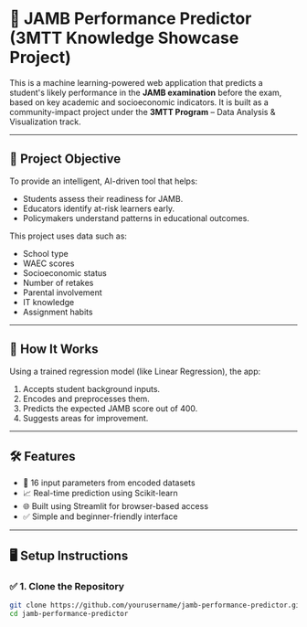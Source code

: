 # 🎯 JAMB Performance Predictor (3MTT Knowledge Showcase Project)

This is a machine learning-powered web application that predicts a student's likely performance in the **JAMB examination** before the exam, based on key academic and socioeconomic indicators. It is built as a community-impact project under the **3MTT Program** – Data Analysis & Visualization track.

---

## 🚀 Project Objective

To provide an intelligent, AI-driven tool that helps:
- Students assess their readiness for JAMB.
- Educators identify at-risk learners early.
- Policymakers understand patterns in educational outcomes.

This project uses data such as:
- School type
- WAEC scores
- Socioeconomic status
- Number of retakes
- Parental involvement
- IT knowledge
- Assignment habits

---

## 🧠 How It Works

Using a trained regression model (like Linear Regression), the app:
1. Accepts student background inputs.
2. Encodes and preprocesses them.
3. Predicts the expected JAMB score out of 400.
4. Suggests areas for improvement.

---

## 🛠 Features

- 🔢 16 input parameters from encoded datasets
- 📈 Real-time prediction using Scikit-learn
- 🌐 Built using Streamlit for browser-based access
- ✅ Simple and beginner-friendly interface

---

## 🖥️ Setup Instructions

### ✅ 1. Clone the Repository

```bash
git clone https://github.com/yourusername/jamb-performance-predictor.git
cd jamb-performance-predictor

